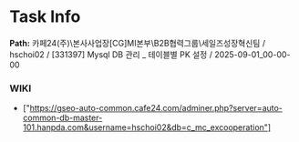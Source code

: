 # Task Info

**Path:** 카페24(주)\본사사업장\[CG]MI본부\B2B협력그룹\세일즈성장혁신팀 / hschoi02 / [331397] Mysql DB 관리 _ 테이블별 PK 설정 / 2025-09-01_00-00-00

### WIKI
- ["https://gseo-auto-common.cafe24.com/adminer.php?server=auto-common-db-master-101.hanpda.com&username=hschoi02&db=c_mc_excooperation"]

